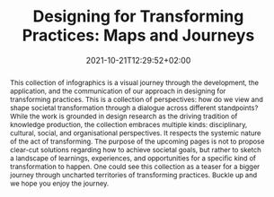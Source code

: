 ---
slug: designing-for-transforming-practices-maps-and-journeys
title: "Designing for Transforming Practices: Maps and Journeys"
layout: single
searchFilter: Publication
searchWeight: 8
publitype: book
subsection: book
transformpractices: true
institution:
    logo: TUe
    short: 'TU/e'
    name: "Eindhoven University of Technology"
    web: "https://www.tue.nl/en/"
    colo: "#c72125"
date: 2021-10-21T12:29:52+02:00
front: true
frontdescription: "Un atlas collaboratif sur les TP"
citation:
    authors:
        1: ["Trotto", "Ambra", "A."]
        2: ["Hummels", "Caroline", "C.C.M."]
        3: ["Levy", "Pierre", "P."]
        4: ["Peeters", "Jeroen", "J.P.A."]
        5: ["van der Veen", "Rosa", "R."]
        6: ["Yoo", "Daisy", "D."]
        7: ["Johansson", "M.", "M."]
        8: ["Smith", "Maarten", "M."]
        9: ["van der Zwan", "Sander", "S."]
    year: 2021
    title: "Designing for Transforming Practices: Maps and Journeys"
    publisher: ["Technische Universiteit Eindhoven", "Eindhoven, the Netherlands"]
reference: "Trotto, A., Hummels, C.C.M., Levy, P., Peeters, J.P.A., van der Veen, R., Yoo, D., Johansson, M., Smith, M.L., & van der Zwan, S. (2021). Designing for Transforming Practices: Maps and Journeys. Eindhoven: Technische Universiteit Eindhoven."
abstract: "This collection of infographics is a visual journey through the development, the application, and the communication of our approach in designing for transforming practices. This is a collection of perspectives: how do we view and shape societal transformation through a dialogue across different standpoints? While the work is grounded in design research as the driving tradition of knowledge production, the collection embraces multiple kinds: disciplinary, cultural, social, and organisational perspectives. It respects the systemic nature of the act of transforming. The purpose of the upcoming pages is not to propose clear-cut solutions regarding how to achieve societal goals, but rather to sketch a landscape of learnings, experiences, and opportunities for a specific kind of transformation to happen. One could see this collection as a teaser for a bigger journey through uncharted territories of transforming practices. Buckle up and we hope you enjoy the journey."
frontphoto: "https://live.staticflickr.com/65535/51755582524_fe0ba516d0.jpg"
frontphotomini: "https://live.staticflickr.com/65535/51755582524_fe0ba516d0_m.jpg"
photogallery:
    image1:
        order: 1
        name: "Cover"
        src: "https://live.staticflickr.com/65535/51755582524_fe0ba516d0_q.jpg"
        img: "https://live.staticflickr.com/65535/51755582524_c0444d4b62_o.jpg"
        link: "https://www.flickr.com/photos/27221668@N05/16322831880/in/album-72157712524917571"
    image2:
        order: 2
        name: "Page 1"
        src: "https://live.staticflickr.com/65535/51755181703_afa60aa1ee_q.jpg"
        img: "https://live.staticflickr.com/65535/51755181703_3c07e78277_o.jpg"
        link: "https://www.flickr.com/photos/27221668@N05/16322831880/in/album-72157712524917571"
    image3:
        order: 3
        name: "Page 2"
        src: "https://live.staticflickr.com/65535/51755810820_a96b9b833a_q.jpg"
        img: "https://live.staticflickr.com/65535/51755810820_d4288c9711_o.jpg"
        link: "https://www.flickr.com/photos/27221668@N05/16322831880/in/album-72157712524917571"
    image4:
        order: 4
        name: "Page 3"
        src: "https://live.staticflickr.com/65535/51755580844_082ecf4102_q.jpg"
        img: "https://live.staticflickr.com/65535/51755580844_becea4e042_o.jpg"
        link: "https://www.flickr.com/photos/27221668@N05/16322831880/in/album-72157712524917571"
link:
    6: ["book", "book", "https://1drv.ms/b/s!AnQx_v88q65QgYKfYHDPnTFHuyVQlXA"]
---